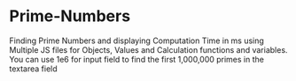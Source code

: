 # Prime-Numbers
Finding Prime Numbers and displaying Computation Time in ms
using Multiple JS files for Objects, Values and Calculation functions and variables.
You can use 1e6 for input field to find the first 1,000,000 primes in the textarea field
